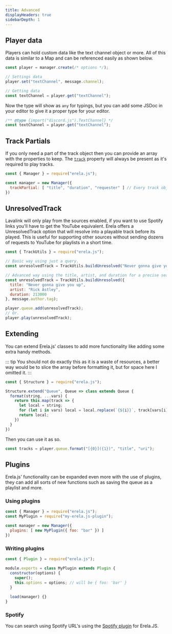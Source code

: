 ```yaml
---
title: Advanced
displayHeaders: true
sidebarDepth: 1
---
```


## Player data

Players can hold custom data like the text channel object or more.
All of this data is similar to a Map and can be referenced easily as shown below.

```javascript
const player = manager.create(/* options */);

// Settings data
player.set("textChannel", message.channel);

// Getting data
const textChannel = player.get("textChannel");
```

Now the type will show as `any` for typings, but you can add some JSDoc in your editor to give it a proper type for your editor.

```javascript
/** @type {import("discord.js").TextChannel} */
const textChannel = player.get("textChannel");
```

## Track Partials

If you only need a part of the track object then you can provide an array with the properties to keep.
The [`track`](/docs/typedefs/Track.html#track) property will always be present as it's required to play tracks.

```javascript
const { Manager } = require("erela.js");

const manager = new Manager({
  trackPartial: [ "title", "duration", "requester" ] // Every track object will have these properties. 
})
```

## UnresolvedTrack

Lavalink will only play from the sources enabled, if you want to use Spotify links you'll have to get the YouTube equivalent.
Erela offers a UnresolvedTrack option that will resolve into a playable track before its played.
This is useful for supporting other sources without sending dozens of requests to YouTube for playlists in a short time.

```javascript
const { TrackUtils } = require("erela.js");

// Basic way using just a query.
const unresolvedTrack = TrackUtils.buildUnresolved("Never gonna give you up - Rick Astley", message.author.tag);

// Advanced way using the title, artist, and duration for a precise search.
const unresolvedTrack = TrackUtils.buildUnresolved({
  title: "Never gonna give you up",
  artist: "Rick Astley",
  duration: 213000
}, message.author.tag);

player.queue.add(unresolvedTrack);
// Or.
player.play(unresolvedTrack);
```

## Extending

You can extend Erela.js' classes to add more functionality like adding some extra handy methods.

::: tip
You should not do exactly this as it is a waste of resources, a better way would be to slice the array before formatting it, but for space here I omitted it.
:::

```javascript
const { Structure } = require("erela.js");

Structure.extend("Queue", Queue => class extends Queue {
  format(string, ...vars) {
    return this.map(track => {
      let local = string;
      for (let i in vars) local = local.replace(`{${i}}`, track[vars[i]]);
      return local;
    })
  }
})
``` 

Then you can use it as so. 

```javascript
const tracks = player.queue.format("[{0}]({1})", "title", "uri");
```

## Plugins

Erela.js' functionality can be expanded even more with the use of plugins, they can add all sorts of new functions such as saving the queue as a playlist and more.

### Using plugins

```javascript
const { Manager } = require("erela.js");
const MyPlugin = require("my-erela.js-plugin");

const manager = new Manager({
  plugins: [ new MyPlugin({ foo: "bar" }) ]
})
```

### Writing plugins

```javascript
const { Plugin } = require("erela.js");

module.exports = class MyPlugin extends Plugin {
  constructor(options) {
    super();
    this.options = options; // will be { foo: 'bar' }
  }
  
  load(manager) {}
}
```

### Spotify

You can search using Spotify URL's using the [Spotify plugin](https://github.com/Solaris9/erela.js-spotify) for Erela.JS. 
